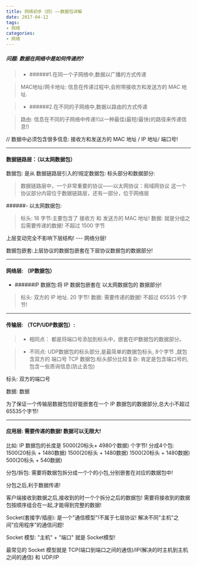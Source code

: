 ```yaml
---
title: 网络初步（四）——数据包详解
date: 2017-04-12
tags:
- 网络
categories:
- 网络
---
```

##### 问题: 数据在网络中是如何传递的?

>- ######1.在同一个子网络中,数据以广播的方式传递

>MAC地址/网卡地址: 信息在传递过程中,会附带接收方和发送方的 MAC 地址.

>- ######2.在不同的子网络中,数据以路由的方式传递

>路由: 信息在不同的子网络中传递!(以一种最佳(最短/最快)的路径来传递信息!)

// 数据中必须包含很多信息: 接收方和发送方的 MAC 地址 / IP 地址/ 端口号!

--------

#### 数据链路层：（以太网数据包）
数据包: 是从 数据链路层引入的!规定数据包: 标头部分和数据部分:

>数据链路层中，一个非常重要的协议——以太网协议：局域网协议  这一个协议部分内容位于数据链路层，还有一部分，位于网络层

######- 以太网数据包:

> 标头: 18 字节:主要包含了 接收方 和 发送方的 MAC 地址!
数据: 就是分组之后需要传递的数据!
不超过 1500 字节

上层变动完全不影响下层结构! --- 网络分层!

数据包嵌套:上层协议的数据包嵌套在下层协议数据包的数据部分!

-----------------
#### 网络层: （IP数据包）
- ######IP 数据包:将 IP 数据包嵌套在 以太网数据包的 数据部分!

>标头: 双方的 IP 地址. 20 字节!
数据: 需要传递的数据!  不超过 65535 个字节!

-----------
#### 传输层:  （TCP/UDP数据包）:
>- 相同点：
都是将端口号添加到标头中，嵌套在IP数据包的数据部分。

>- 不同点:
UDP数据包的标头部分,是最简单的数据包标头, 8个字节 ,就包含双方的 端口号
TCP 数据包:标头部分比较复杂: 肯定是包含端口号的, 包含一些质询信息(防止丢包)

标头: 双方的端口号

数据: 数据

为了保证一个传输层数据包恰好能嵌套在一个 IP 数据包的数据部分,总大小不超过 65535个字节!

---------
#### 应用层: 需要传递的数据! 数据可以无限大!

比如: IP 数据包的长度是 5000(20标头+ 4980个数据) 个字节! 分成4个包: 1500(20标头 + 1480数据)  1500(20标头 + 1480数据)  1500(20标头 + 1480数据) 500(20标头 + 540数据)

分包/拆包: 需要将数据包拆分成一个个的小包,分别嵌套在对应的数据包中!

分包之后,利于数据传递!

客户端接收到数据之后,接收到的时一个个拆分之后的数据包! 需要将接收到的数据包按顺序组合在一起,才能得到完整的数据!

Socket(套接字/插座): 是一个"通信模型"!不属于七层协议! 解决不同"主机"之间"应用程序"的通信问题!

Socket 模型: "主机" + "端口" 就是 Socket模型!

最常见的 Socket 模型就是  TCP(端口到端口之间的通信)/IP(解决的时主机到主机之间的通信) 和 UDP/IP
